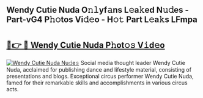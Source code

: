 ## Wendy Cutie Nuda O𝚗𝚕yf𝚊ns L𝚎a𝚔ed N𝚞𝚍es - Part-vG4 P𝚑𝚘tos Vi𝚍𝚎o - H𝚘𝚝 Part L𝚎a𝚔s LFmpa

# <h2><a href="http://kf3laf.oniu.top/?m=Wendy+Cutie+Nuda">🔗👉 🔴 Wendy Cutie Nuda P𝚑ot𝚘𝚜 V𝚒d𝚎o</a></h2>

[![Wendy Cutie Nuda Nu𝚍e𝚜](https://i.imgur.com/0qMVB7G.gif)](http://kf3laf.oniu.top/?m=Wendy+Cutie+Nuda)
Social media thought leader Wendy Cutie Nuda, acclaimed for publishing dance and lifestyle material, consisting of presentations and blogs. Exceptional circus performer Wendy Cutie Nuda, famed for their remarkable skills and accomplishments in various circus acts.  
